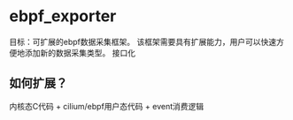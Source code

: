 # ebpf_exporter

目标：可扩展的ebpf数据采集框架。
该框架需要具有扩展能力，用户可以快速方便地添加新的数据采集类型。
接口化

## 如何扩展？

内核态C代码 + cilium/ebpf用户态代码 + event消费逻辑
